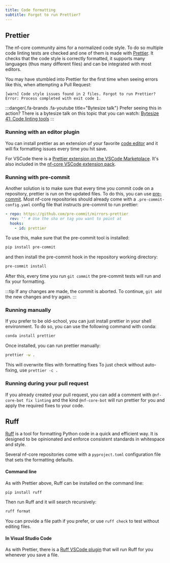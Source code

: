 ```yaml
---
title: Code formatting
subtitle: Forgot to run Prettier?
---
```


## Prettier

The nf-core community aims for a normalized code style.
To do so multiple code linting tests are checked and one of them is made with [Prettier](https://prettier.io/).
It checks that the code style is correctly formatted, it supports many languages (thus many different files) and can be integrated with most editors.

You may have stumbled into Prettier for the first time when seeing errors like this, when attempting a Pull Request:

```
[warn] Code style issues found in 2 files. Forgot to run Prettier?
Error: Process completed with exit code 1.
```

:::danger{.fa-brands .fa-youtube title="Bytesize talk"}
Prefer seeing this in action? There is a bytesize talk on this topic that you can watch: [Bytesize 41: Code linting tools](https://nf-co.re/events/2022/bytesize-41-prettier)
:::

### Running with an editor plugin

You can install prettier as an extension of your favorite [code editor](https://prettier.io/docs/en/editors.html) and it will fix formatting issues every time you hit save.

For VSCode there is a [Prettier extension on the VSCode Marketplace](https://marketplace.visualstudio.com/items?itemName=esbenp.prettier-vscode). It's also included in the [nf-core VSCode extension pack](https://marketplace.visualstudio.com/items?itemName=nf-core.nf-core-extensionpack).

### Running with pre-commit

Another solution is to make sure that every time you commit code on a repository, prettier is run on the updated files.
To do this, you can use [pre-commit](https://pre-commit.com/).
Most nf-core repositories should already come with a `.pre-commit-config.yaml` config file that instructs pre-commit to run prettier:

```yaml
- repo: https://github.com/pre-commit/mirrors-prettier
  rev: '' # Use the sha or tag you want to point at
  hooks:
    - id: prettier
```

To use this, make sure that the pre-commit tool is installed:

```bash
pip install pre-commit
```

and then install the pre-commit hook in the repository working directory:

```bash
pre-commit install
```

After this, every time you run `git commit` the pre-commit tests will run and fix your formatting.

:::tip
If any changes are made, the commit is aborted.
To continue, `git add` the new changes and try again.
:::

### Running manually

If you prefer to be old-school, you can just install prettier in your shell environment.
To do so, you can use the following command with conda:

```bash
conda install prettier
```

Once installed, you can run prettier manually:

```bash
prettier -w .
```

This will overwrite files with formatting fixes
To just check without auto-fixing, use `prettier -c .`

### Running during your pull request

If you already created your pull request, you can add a comment with `@nf-core-bot fix linting` and the kind `@nf-core-bot` will run prettier for you and apply the required fixes to your code.

## Ruff

[Ruff](https://docs.astral.sh/ruff/) is a tool for formatting Python code in a quick and efficient way.
It is designed to be opinionated and enforce consistent standards in whitespace and style.

Several nf-core repositories come with a `pyproject.toml` configuration file that sets the formatting defaults.

#### Command line

As with Prettier above, Ruff can be installed on the command line:

```bash
pip install ruff
```

Then run Ruff and it will search recursively:

```bash
ruff format
```

You can provide a file path if you prefer, or use `ruff check` to test without editing files.

#### In Visual Studio Code

As with Prettier, there is a [Ruff VSCode plugin](https://marketplace.visualstudio.com/items?itemName=charliermarsh.ruff) that will run Ruff for you whenever you save a file.
